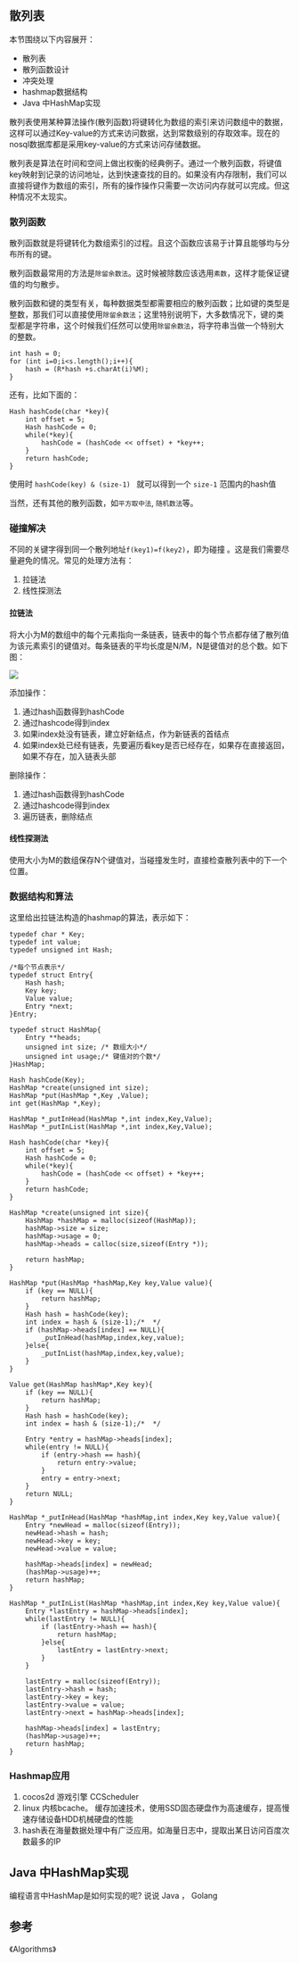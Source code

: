 

## 散列表

本节围绕以下内容展开：  

* 散列表
* 散列函数设计
* 冲突处理
* hashmap数据结构
* Java 中HashMap实现


散列表使用某种算法操作(散列函数)将键转化为数组的索引来访问数组中的数据，这样可以通过Key-value的方式来访问数据，达到常数级别的存取效率。现在的nosql数据库都是采用key-value的方式来访问存储数据。

散列表是算法在时间和空间上做出权衡的经典例子。通过一个散列函数，将键值key映射到记录的访问地址，达到快速查找的目的。如果没有内存限制，我们可以直接将键作为数组的索引，所有的操作操作只需要一次访问内存就可以完成。但这种情况不太现实。


### 散列函数

散列函数就是将键转化为数组索引的过程。且这个函数应该易于计算且能够均与分布所有的键。

散列函数最常用的方法是`除留余数法`。这时候被除数应该选用`素数`，这样才能保证键值的均匀散步。

散列函数和键的类型有关，每种数据类型都需要相应的散列函数；比如键的类型是整数，那我们可以直接使用`除留余数法`；这里特别说明下，大多数情况下，键的类型都是字符串，这个时候我们任然可以使用`除留余数法`，将字符串当做一个特别大的整数。

```
int hash = 0;
for (int i=0;i<s.length();i++){
	hash = (R*hash +s.charAt(i)%M);
}
```

还有，比如下面的：

```
Hash hashCode(char *key){
	int offset = 5;
	Hash hashCode = 0;
	while(*key){
		hashCode = (hashCode << offset) + *key++;
	}
	return hashCode;		
}
```

使用时 `hashCode(key) & (size-1) ` 就可以得到一个 `size-1` 范围内的hash值


当然，还有其他的散列函数，如`平方取中法`, `随机数法`等。


### 碰撞解决

不同的关键字得到同一个散列地址` f(key1)=f(key2) `，即为碰撞 。这是我们需要尽量避免的情况。常见的处理方法有：

1. 拉链法
2. 线性探测法


#### 拉链法

将大小为M的数组中的每个元素指向一条链表，链表中的每个节点都存储了散列值为该元素索引的键值对。每条链表的平均长度是N/M，N是键值对的总个数。如下图：

![](./hashmap.png)

添加操作： 

1. 通过hash函数得到hashCode  
2. 通过hashcode得到index  
3. 如果index处没有链表，建立好新结点，作为新链表的首结点  
4. 如果index处已经有链表，先要遍历看key是否已经存在，如果存在直接返回，如果不存在，加入链表头部  


删除操作： 

1. 通过hash函数得到hashCode  
2. 通过hashcode得到index  
3. 遍历链表，删除结点  


#### 线性探测法

使用大小为M的数组保存N个键值对，当碰撞发生时，直接检查散列表中的下一个位置。


### 数据结构和算法

这里给出拉链法构造的hashmap的算法，表示如下：

```
typedef char * Key;
typedef int value;
typedef unsigned int Hash;

/*每个节点表示*/
typedef struct Entry{
	Hash hash;
	Key key;
	Value value;
	Entry *next;
}Entry;

typedef struct HashMap{
	Entry **heads;
	unsigned int size; /* 数组大小*/
	unsigned int usage;/* 键值对的个数*/
}HashMap;

Hash hashCode(Key);
HashMap *create(unsigned int size);
HashMap *put(HashMap *,Key ,Value);
int get(HashMap *,Key);

HashMap *_putInHead(HashMap *,int index,Key,Value);
HashMap *_putInList(HashMap *,int index,Key,Value);

Hash hashCode(char *key){
	int offset = 5;
	Hash hashCode = 0;
	while(*key){
		hashCode = (hashCode << offset) + *key++;
	}
	return hashCode;		
}

HashMap *create(unsigned int size){
	HashMap *hashMap = malloc(sizeof(HashMap));
	hashMap->size = size;
	hashMap->usage = 0;
	hashMap->heads = calloc(size,sizeof(Entry *));

	return hashMap;
}

HashMap *put(HashMap *hashMap,Key key,Value value){
	if (key == NULL){
		return hashMap;
	}
	Hash hash = hashCode(key);
	int index = hash & (size-1);/*  */
	if (hashMap->heads[index] == NULL){
		_putInHead(hashMap,index,key,value);
	}else{
		_putInList(hashMap,index,key,value);
	}
}

Value get(HashMap hashMap*,Key key){
	if (key == NULL){
		return hashMap;
	}
	Hash hash = hashCode(key);
	int index = hash & (size-1);/*  */

	Entry *entry = hashMap->heads[index];
	while(entry != NULL){
		if (entry->hash == hash){
			return entry->value;
		}
		entry = entry->next;
	}
	return NULL;
}

HashMap *_putInHead(HashMap *hashMap,int index,Key key,Value value){
	Entry *newHead = malloc(sizeof(Entry));
	newHead->hash = hash;
	newHead->key = key;
	newHead->value = value;

	hashMap->heads[index] = newHead;
	(hashMap->usage)++;
	return hashMap;
}

HashMap *_putInList(HashMap *hashMap,int index,Key key,Value value){
	Entry *lastEntry = hashMap->heads[index];
	while(lastEntry != NULL){
		if (lastEntry->hash == hash){
			return hashMap;
		}else{
			lastEntry = lastEntry->next;
		}
	}

	lastEntry = malloc(sizeof(Entry));
	lastEntry->hash = hash;
	lastEntry->key = key;
	lastEntry->value = value;
	lastEntry->next = hashMap->heads[index];

	hashMap->heads[index] = lastEntry;
	(hashMap->usage)++;
	return hashMap;
}

```


### Hashmap应用

1.  cocos2d 游戏引擎  CCScheduler  
2.  linux 内核bcache。 缓存加速技术，使用SSD固态硬盘作为高速缓存，提高慢速存储设备HDD机械硬盘的性能
3. hash表在海量数据处理中有广泛应用。如海量日志中，提取出某日访问百度次数最多的IP


## Java 中HashMap实现

编程语言中HashMap是如何实现的呢?  说说 Java ， Golang



## 参考

《Algorithms》







